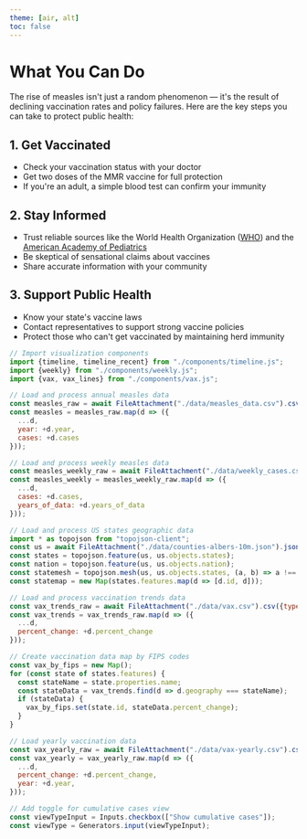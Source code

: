 ```yaml
---
theme: [air, alt]
toc: false
---
```


<link rel="stylesheet" href="styles.css">

<!-- Main content container -->
<div class="content">

# What You Can Do

The rise of measles isn't just a random phenomenon — it's the result of declining vaccination rates and policy failures. Here are the key steps you can take to protect public health:

## 1. Get Vaccinated
- Check your vaccination status with your doctor
- Get two doses of the MMR vaccine for full protection
- If you're an adult, a simple blood test can confirm your immunity

## 2. Stay Informed
- Trust reliable sources like the World Health Organization ([WHO](https://www.who.int/health-topics/vaccines)) and the [American Academy of Pediatrics](https://www.aap.org/en/patient-care/immunizations/)
- Be skeptical of sensational claims about vaccines
- Share accurate information with your community

## 3. Support Public Health
- Know your state's vaccine laws
- Contact representatives to support strong vaccine policies
- Protect those who can't get vaccinated by maintaining herd immunity


</div>

<!-- Data / Analysis / Prep  -->
```js
// Import visualization components
import {timeline, timeline_recent} from "./components/timeline.js";
import {weekly} from "./components/weekly.js";
import {vax, vax_lines} from "./components/vax.js";

// Load and process annual measles data
const measles_raw = await FileAttachment("./data/measles_data.csv").csv({typed: true});
const measles = measles_raw.map(d => ({
  ...d,
  year: +d.year,
  cases: +d.cases
}));

// Load and process weekly measles data
const measles_weekly_raw = await FileAttachment("./data/weekly_cases.csv").csv({typed:true});
const measles_weekly = measles_weekly_raw.map(d => ({
  ...d,
  cases: +d.cases,
  years_of_data: +d.years_of_data
}));

// Load and process US states geographic data
import * as topojson from "topojson-client";
const us = await FileAttachment("./data/counties-albers-10m.json").json();
const states = topojson.feature(us, us.objects.states);
const nation = topojson.feature(us, us.objects.nation);
const statemesh = topojson.mesh(us, us.objects.states, (a, b) => a !== b);
const statemap = new Map(states.features.map(d => [d.id, d]));

// Load and process vaccination trends data
const vax_trends_raw = await FileAttachment("./data/vax.csv").csv({typed:true});
const vax_trends = vax_trends_raw.map(d => ({
  ...d,
  percent_change: +d.percent_change
}));

// Create vaccination data map by FIPS codes
const vax_by_fips = new Map();
for (const state of states.features) {
  const stateName = state.properties.name;
  const stateData = vax_trends.find(d => d.geography === stateName);
  if (stateData) {
    vax_by_fips.set(state.id, stateData.percent_change);
  }
}

// Load yearly vaccination data
const vax_yearly_raw = await FileAttachment("./data/vax-yearly.csv").csv({typed:true});
const vax_yearly = vax_yearly_raw.map(d => ({
  ...d, 
  percent_change: +d.percent_change,
  year: +d.year,
}));

// Add toggle for cumulative cases view
const viewTypeInput = Inputs.checkbox(["Show cumulative cases"]);
const viewType = Generators.input(viewTypeInput);
```



